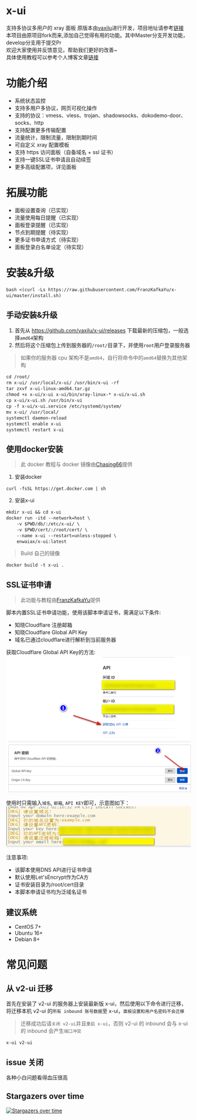 # x-ui
支持多协议多用户的 xray 面板
原版本由[vaxilu](https://github.com/vaxilu)进行开发，项目地址请参考[链接](https://github.com/vaxilu/x-ui)  
本项目由原项目fork而来,添加自己觉得有用的功能。其中Master分支开发功能，develop分支用于提交Pr  
欢迎大家使用并反馈意见，帮助我们更好的改善~  
具体使用教程可以参考个人博客文章[链接](https://coderfan.net/how-to-use-x-ui-pannel-to-set-up-proxies-for-bypassing-gfw.html)

# 功能介绍
- 系统状态监控
- 支持多用户多协议，网页可视化操作
- 支持的协议：vmess、vless、trojan、shadowsocks、dokodemo-door、socks、http
- 支持配置更多传输配置
- 流量统计，限制流量，限制到期时间
- 可自定义 xray 配置模板
- 支持 https 访问面板（自备域名 + ssl 证书）
- 支持一键SSL证书申请且自动续签
- 更多高级配置项，详见面板

# 拓展功能
- 面板设置查询（已实现）
- 流量使用每日提醒（已实现）
- 面板登录提醒（已实现）
- 节点到期提醒（待实现）
- 更多证书申请方式（待实现）
- 面板登录白名单设定（待实现）

# 安装&升级
```
bash <(curl -Ls https://raw.githubusercontent.com/FranzKafkaYu/x-ui/master/install.sh)
```

## 手动安装&升级
1. 首先从 https://github.com/vaxilu/x-ui/releases 下载最新的压缩包，一般选择`amd64`架构
2. 然后将这个压缩包上传到服务器的`/root/`目录下，并使用`root`用户登录服务器

> 如果你的服务器 cpu 架构不是`amd64`，自行将命令中的`amd64`替换为其他架构

```
cd /root/
rm x-ui/ /usr/local/x-ui/ /usr/bin/x-ui -rf
tar zxvf x-ui-linux-amd64.tar.gz
chmod +x x-ui/x-ui x-ui/bin/xray-linux-* x-ui/x-ui.sh
cp x-ui/x-ui.sh /usr/bin/x-ui
cp -f x-ui/x-ui.service /etc/systemd/system/
mv x-ui/ /usr/local/
systemctl daemon-reload
systemctl enable x-ui
systemctl restart x-ui
```

## 使用docker安装

> 此 docker 教程与 docker 镜像由[Chasing66](https://github.com/Chasing66)提供

1. 安装docker
```shell
curl -fsSL https://get.docker.com | sh
```
2. 安装x-ui
```shell
mkdir x-ui && cd x-ui
docker run -itd --network=host \
    -v $PWD/db/:/etc/x-ui/ \
    -v $PWD/cert/:/root/cert/ \
    --name x-ui --restart=unless-stopped \
    enwaiax/x-ui:latest
```
>Build 自己的镜像
```shell
docker build -t x-ui .
```
## SSL证书申请
>此功能与教程由[FranzKafkaYu](https://github.com/FranzKafkaYu)提供 

脚本内置SSL证书申请功能，使用该脚本申请证书，需满足以下条件:  
- 知晓Cloudflare 注册邮箱
- 知晓Cloudflare Global API Key
- 域名已通过cloudflare进行解析到当前服务器  

获取Cloudflare Global API Key的方法:
    ![](media/bda84fbc2ede834deaba1c173a932223.png)
    ![](media/d13ffd6a73f938d1037d0708e31433bf.png)  

使用时只需输入`域名`, `邮箱`, `API KEY`即可，示意图如下：
        ![](media/2022-04-04_141259.png)  

注意事项:
- 该脚本使用DNS API进行证书申请 
- 默认使用Let'sEncrypt作为CA方
- 证书安装目录为/root/cert目录 
- 本脚本申请证书均为泛域名证书

## 建议系统
- CentOS 7+
- Ubuntu 16+
- Debian 8+

# 常见问题

## 从 v2-ui 迁移
首先在安装了 v2-ui 的服务器上安装最新版 x-ui，然后使用以下命令进行迁移，将迁移本机 v2-ui 的`所有 inbound 账号数据`至 x-ui，`面板设置和用户名密码不会迁移`
> 迁移成功后请`关闭 v2-ui`并且`重启 x-ui`，否则 v2-ui 的 inbound 会与 x-ui 的 inbound 会产生`端口冲突`
```
x-ui v2-ui
```

## issue 关闭
各种小白问题看得血压很高

## Stargazers over time

[![Stargazers over time](https://starchart.cc/vaxilu/x-ui.svg)](https://starchart.cc/vaxilu/x-ui)
